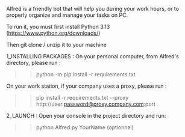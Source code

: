 Alfred is a friendly bot that will help you during your work hours, or to properly organize and manage your tasks on PC.

To run it, you must first install Python 3.13 (https://www.python.org/downloads/)

Then git clone / unzip it to your machine

1_INSTALLING PACKAGES :
On your personal computer, from Alfred's directory, please run :
>> python -m pip install -r requirements.txt

On your work station, if your company uses a proxy, please run : 
>> pip install -r requirements.txt --proxy http://user:password@proxy.company.com:port

2_LAUNCH :
Open your console in the project directory and run:
>> python Alfred.py YourName (optionnal)
